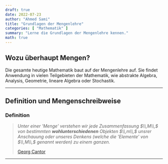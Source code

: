 ```yaml
---
draft: true
date: 2022-07-23
author: "Ahmed Sami"
title: "Grundlagen der Mengenlehre"
categories: [ "Mathematik" ]
summary: "Lerne die Grundlagen der Mengenlehre kennen."
math: true
---
```


## Wozu überhaupt Mengen?

Die gesamte heutige Mathematik baut auf der Mengenlehre auf. Sie findet Anwendung in vielen Teilgebieten
der Mathematik, wie abstrakte Algebra, Analysis, Geometrie, lineare Algebra oder Stochastik.

---
## Definition und Mengenschreibweise
### Definition

> _Unter einer 'Menge' verstehen wir jede Zusammenfassung $\\,M\\,$ von bestimmten **wohlunterschiedenen**
Objekten $\\,m\\,$ unsrer Anschauung oder unseres Denkens (welche die 'Elemente' von $\\,M\\,$ genannt werden)
zu einem ganzen._
> 
> [Georg Cantor](https://upload.wikimedia.org/wikipedia/commons/c/cf/Textstelle_mit_der_Mengendefinition_von_Georg_Cantor.png)

---